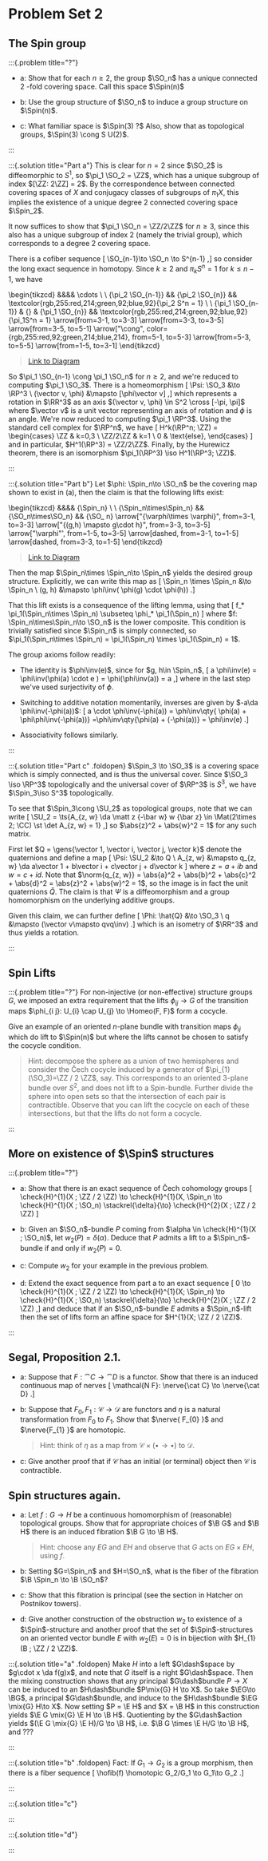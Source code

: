 # Problem Set 2

## The Spin group

:::{.problem title="?"}

- a: Show that for each $n \geq 2$, the group $\SO_n$ has a unique connected 2 -fold covering space. Call this space $\Spin(n)$

- b: Use the group structure of $\SO_n$ to induce a group structure on $\Spin(n)$.

- c: What familiar space is $\Spin(3) ?$ Also, show that as topological groups, $\Spin(3) \cong S U(2)$.

:::


:::{.solution title="Part a"}
This is clear for $n=2$ since $\SO_2$ is diffeomorphic to $S^1$, so $\pi_1 \SO_2 = \ZZ$, which has a unique subgroup of index $[\ZZ: 2\ZZ] = 2$. 
By the correspondence between connected covering spaces of $X$ and conjugacy classes of subgroups of $\pi_1 X$, this implies the existence of a unique degree 2 connected covering space $\Spin_2$.


It now suffices to show that $\pi_1 \SO_n = \ZZ/2\ZZ$ for $n\geq 3$, since this also has a unique subgroup of index 2 (namely the trivial group), which corresponds to a degree 2 covering space.

There is a cofiber sequence
\[
\SO_{n-1}\to \SO_n \to S^{n-1}
,\]
so consider the long exact sequence in homotopy.
Since $k\geq 2$ and $\pi_k S^n = 1$ for $k\leq n-1$, we have

\begin{tikzcd}
	&&&& \cdots \\
	\\
	{\pi_2 \SO_{n-1}} && {\pi_2 \SO_{n}} && \textcolor{rgb,255:red,214;green,92;blue,92}{\pi_2 S^n = 1} \\
	\\
	{\pi_1 \SO_{n-1}} & {} & {\pi_1 \SO_{n}} && \textcolor{rgb,255:red,214;green,92;blue,92}{\pi_1S^n = 1}
	\arrow[from=3-1, to=3-3]
	\arrow[from=3-3, to=3-5]
	\arrow[from=3-5, to=5-1]
	\arrow["\cong", color={rgb,255:red,92;green,214;blue,214}, from=5-1, to=5-3]
	\arrow[from=5-3, to=5-5]
	\arrow[from=1-5, to=3-1]
\end{tikzcd}

> [Link to Diagram](https://q.uiver.app/?q=WzAsOCxbMCw0LCJcXHBpXzEgXFxTT197bi0xfSJdLFsxLDRdLFsyLDQsIlxccGlfMSBcXFNPX3tufSJdLFs0LDQsIlxccGlfMVNebiA9IDEiLFswLDYwLDYwLDFdXSxbMCwyLCJcXHBpXzIgXFxTT197bi0xfSJdLFsyLDIsIlxccGlfMiBcXFNPX3tufSJdLFs0LDIsIlxccGlfMiBTXm4gPSAxIixbMCw2MCw2MCwxXV0sWzQsMCwiXFxjZG90cyJdLFs0LDVdLFs1LDZdLFs2LDBdLFswLDIsIlxcY29uZyIsMCx7ImNvbG91ciI6WzE4MCw2MCw2MF19LFsxODAsNjAsNjAsMV1dLFsyLDNdLFs3LDRdXQ==)

So $\pi_1 \SO_{n-1} \cong \pi_1 \SO_n$ for $n\geq 2$, and we're reduced to computing $\pi_1 \SO_3$.
There is a homeomorphism
\[
\Psi: \SO_3 &\to \RP^3 \\
(\vector v, \phi) &\mapsto [\phi\vector v]
,\]
which represents a rotation in $\RR^3$ as an axis $(\vector v, \phi) \in S^2 \cross [-\pi, \pi]$ where $\vector v$ is a unit vector representing an axis of rotation and $\phi$ is an angle.
We're now reduced to computing $\pi_1 \RP^3$.
Using the standard cell complex for $\RP^n$, we have
\[
H^k(\RP^n; \ZZ) = 
\begin{cases}
\ZZ & k=0,3
\\
\ZZ/2\ZZ & k=1
\\
0 & \text{else},
\end{cases}
\]
and in particular, $H^1(\RP^3) = \ZZ/2\ZZ$.
Finally, by the Hurewicz theorem, there is an isomorphism $\pi_1(\RP^3) \iso H^1(\RP^3; \ZZ)$.

:::

:::{.solution title="Part b"}
Let $\phi: \Spin_n\to \SO_n$ be the covering map shown to exist in (a), then the claim is that the following lifts exist:

\begin{tikzcd}
	&&&& {\Spin_n} \\
	\\
	{\Spin_n\times\Spin_n} && {\SO_n\times\SO_n} && {\SO_  n}
	\arrow["{\varphi\times \varphi}", from=3-1, to=3-3]
	\arrow["{(g,h) \mapsto g\cdot h}", from=3-3, to=3-5]
	\arrow["\varphi"', from=1-5, to=3-5]
	\arrow[dashed, from=3-1, to=1-5]
	\arrow[dashed, from=3-3, to=1-5]
\end{tikzcd}

> [Link to Diagram](https://q.uiver.app/?q=WzAsNCxbMCwyLCJcXFNwaW5fblxcdGltZXNcXFNwaW5fbiJdLFsyLDIsIlxcU09fblxcdGltZXNcXFNPX24iXSxbNCwyLCJcXFNPXyAgbiJdLFs0LDAsIlxcU3Bpbl9uIl0sWzAsMSwiXFx2YXJwaGlcXHRpbWVzIFxcdmFycGhpIl0sWzEsMiwiKGcsaCkgXFxtYXBzdG8gZ1xcY2RvdCBoIl0sWzMsMiwiXFx2YXJwaGkiLDJdLFswLDMsIiIsMix7InN0eWxlIjp7ImJvZHkiOnsibmFtZSI6ImRhc2hlZCJ9fX1dLFsxLDMsIiIsMSx7InN0eWxlIjp7ImJvZHkiOnsibmFtZSI6ImRhc2hlZCJ9fX1dXQ==)

Then the map $\Spin_n\times \Spin_n\to \Spin_n$ yields the desired group structure.
Explicitly, we can write this map as
\[
\Spin_n \times \Spin_n &\to \Spin_n \\
(g, h) &\mapsto \phi\inv( \phi(g) \cdot \phi(h))
.\]

That this lift exists is a consequence of the lifting lemma, using that \[
f_* \pi_1(\Spin_n\times \Spin_n) \subseteq \phi_* \pi_1(\Spin_n)
\]
where $f: \Spin_n\times\Spin_n\to \SO_n$ is the lower composite.
This condition is trivially satisfied since $\Spin_n$ is simply connected, so $\pi_1(\Spin_n\times \Spin_n) = \pi_1(\Spin_n) \times \pi_1(\Spin_n) = 1$.

The group axioms follow readily:

- The identity is $\phi\inv(e)$, since for $g, h\in \Spin_n$,
\[
a \phi\inv(e) = \phi\inv(\phi(a) \cdot e ) = \phi(\phi\inv(a)) = a
,\]
where in the last step we've used surjectivity of $\phi$.

- Switching to additive notation momentarily, inverses are given by $-a\da \phi\inv(-\phi(a))$:
\[
a \cdot \phi\inv(-\phi(a)) = \phi\inv\qty{ \phi(a) + \phi\phi\inv(-\phi(a))}
=\phi\inv\qty{\phi(a) + (-\phi(a))} = \phi\inv(e)
.\]

- Associativity follows similarly.

:::

:::{.solution title="Part c" .foldopen}
$\Spin_3 \to \SO_3$ is a covering space which is simply connected, and is thus the universal cover.
Since $\SO_3 \iso \RP^3$ topologically and the universal cover of $\RP^3$ is $S^3$, we have $\Spin_3\iso S^3$ topologically.

To see that $\Spin_3\cong \SU_2$ as topological groups, note that we can write
\[
\SU_2 = \ts{A_{z, w} \da \matt z {-\bar w} w {\bar z} \in \Mat(2\times 2; \CC) \st \det A_{z, w} = 1}
,\]
so $\abs{z}^2 + \abs{w}^2 = 1$ for any such matrix.

First let $Q = \gens{\vector 1, \vector i, \vector j, \vector k}$ denote the quaternions and define a map
\[
\Psi: \SU_2 &\to Q \\
A_{z, w} &\mapsto q_{z, w} \da a\vector 1 + b\vector i + c\vector j + d\vector k
\]
where $z = a+ib$ and $w=c +id$.
Note that $\norm{q_{z, w}} = \abs{a}^2 + \abs{b}^2 + \abs{c}^2 + \abs{d}^2 = \abs{z}^2 + \abs{w}^2 = 1$, so the image is in fact the unit quaternions $\hat Q$.
The claim is that $\Psi$ is a diffeomorphism and a group homomorphism on the underlying additive groups.

Given this claim, we can further define
\[
\Phi: \hat{Q} &\to \SO_3 \\
q &\mapsto (\vector v\mapsto qvq\inv)
.\]
which is an isometry of $\RR^3$ and thus yields a rotation.




:::


## Spin Lifts

:::{.problem title="?"}
For non-injective (or non-effective) structure groups $G$, we imposed an extra requirement that the lifts $\phi_{i j} \to G$ of the transition maps $\phi_{i j}: U_{i} \cap U_{j} \to \Homeo(F, F)$ form a cocycle. 

Give an example of an oriented $n$-plane bundle with transition maps $\phi_{i j}$ which do lift to $\Spin(n)$ but where the lifts cannot be chosen to satisfy the cocycle condition. 

> Hint: decompose the sphere as a union of two hemispheres and consider the Čech cocycle induced by a generator of $\pi_{1}(\SO_3)=\ZZ / 2 \ZZ$, say. This corresponds to an oriented 3-plane bundle over $S^{2}$, and does not lift to a Spin-bundle. Further divide the sphere into open sets so that the intersection of each pair is contractible. Observe that you can lift the cocycle on each of these intersections, but that the lifts do not form a cocycle.


:::

## More on existence of $\Spin$ structures

:::{.problem title="?"}
- a:
Show that there is an exact sequence of Čech cohomology groups
\[
\check{H}^{1}(X ; \ZZ / 2 \ZZ) \to \check{H}^{1}(X, \Spin_n \to \check{H}^{1}(X ; \SO_n) \stackrel{\delta}{\to} \check{H}^{2}(X ; \ZZ / 2 \ZZ)
\]

- b:
Given an $\SO_n$-bundle $P$ coming from $\alpha \in \check{H}^{1}(X ; \SO_n)$, let $w_{2}(P)=\delta(\alpha)$. Deduce that $P$ admits a lift to a $\Spin_n$-bundle if and only if $w_{2}(P)=0$.

- c:
Compute $w_{2}$ for your example in the previous problem.

- d:
Extend the exact sequence from part a to an exact sequence
\[
0 \to \check{H}^{1}(X ; \ZZ / 2 \ZZ) \to \check{H}^{1}(X; \Spin_n) \to \check{H}^{1}(X ; \SO_n) \stackrel{\delta}{\to} \check{H}^{2}(X ; \ZZ / 2 \ZZ)
,\]
and deduce that if an $\SO_n$-bundle $E$ admits a $\Spin_n$-lift then the set of lifts form an affine space for $H^{1}(X; \ZZ / 2 \ZZ)$.

:::

## Segal, Proposition 2.1.

- a:
Suppose that $F: \cat{C} \to \cat{D}$ is a functor. Show that there is an induced continuous map of nerves
\[
\mathcal{N F}: \nerve{\cat C} \to \nerve{\cat D}
.\]

- b:
Suppose that $F_{0}, F_{1}: \mathscr{C} \to \mathscr{D}$ are functors and $\eta$ is a natural transformation from $F_{0}$ to $F_{1}$. Show that $\nerve{ F_{0} }$ and $\nerve{F_{1} }$ are homotopic. 

  > Hint: think of $\eta$ as a map from $\mathscr{C} \times(\bullet \to \bullet)$ to $\mathscr{D}$.

- c:
Give another proof that if $\mathscr{C}$ has an initial (or terminal) object then $\mathscr{C}$ is contractible.

## Spin structures again.

- a:
Let $f: G \to H$ be a continuous homomorphism of (reasonable) topological groups. Show that for appropriate choices of $\B G$ and $\B H$ there is an induced fibration $\B G \to \B H$. 

  > Hint: choose any $E G$ and $E H$ and observe that $G$ acts on $E G \times E H$, using $f$.

- b:
Setting $G=\Spin_n$ and $H=\SO_n$, what is the fiber of the fibration $\B \Spin_n \to \B \SO_n$?

- c:
Show that this fibration is principal (see the section in Hatcher on Postnikov towers).

- d:
Give another construction of the obstruction $w_{2}$ to existence of a $\Spin$-structure and another proof that the set of $\Spin$-structures on an oriented vector bundle $E$ with $w_{2}(E)=0$ is in bijection with $H_{1}(B ; \ZZ / 2 \ZZ)$.


:::{.solution title="a" .foldopen}
Make $H$ into a left $G\dash$space by $g\cdot x \da f(g)x$, and note that $G$ itself is a right $G\dash$space.
Then the mixing construction shows that any principal $G\dash$bundle $P\to X$ can be induced to an $H\dash$bundle $P\mix{G} H \to X$.
So take $\EG\to \BG$, a principal $G\dash$bundle, and induce to the $H\dash$bundle $\EG \mix{G} H\to X$.
Now setting $P = \E H$ and $X = \B H$ in this construction yields $\E G \mix{G} \E H \to \B H$.
Quotienting by the $G\dash$action yields $(\E G \mix{G} \E H)/G \to \B H$, i.e. $\B G \times \E H/G \to \B H$, and ???


:::


:::{.solution title="b" .foldopen}
Fact: If $G_1\to G_2$ is a group morphism, then there is a fiber sequence
\[
\hofib(f) \homotopic G_2/G_1 \to G_1\to G_2
.\]


:::


:::{.solution title="c"}

:::


:::{.solution title="d"}

:::
